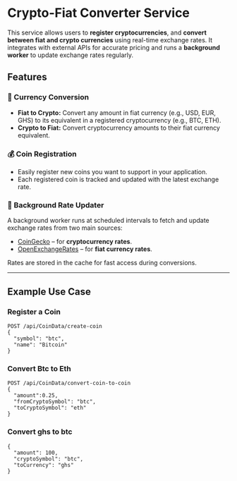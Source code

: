 # Crypto-Fiat Converter Service

This service allows users to **register cryptocurrencies**, and **convert between fiat and crypto currencies** using real-time exchange rates. It integrates with external APIs for accurate pricing and runs a **background worker** to update exchange rates regularly.

## Features

### 🔁 Currency Conversion
- **Fiat to Crypto:** Convert any amount in fiat currency (e.g., USD, EUR, GHS) to its equivalent in a registered cryptocurrency (e.g., BTC, ETH).
- **Crypto to Fiat:** Convert cryptocurrency amounts to their fiat currency equivalent.

### 💰 Coin Registration
- Easily register new coins you want to support in your application.
- Each registered coin is tracked and updated with the latest exchange rate.

### 🔄 Background Rate Updater
A background worker runs at scheduled intervals to fetch and update exchange rates from two main sources:
- [CoinGecko](https://api.coingecko.com/api/v3/coins/markets?vs_currency=usd) – for **cryptocurrency rates**.
- [OpenExchangeRates](https://openexchangerates.org/) – for **fiat currency rates**.

Rates are stored in the cache for fast access during conversions.

---

## Example Use Case

### Register a Coin
```http
POST /api/CoinData/create-coin
{
  "symbol": "btc",
  "name": "Bitcoin"
}
```

### Convert Btc to Eth
```http
POST /api/CoinData/convert-coin-to-coin
{
  "amount":0.25,
  "fromCryptoSymbol": "btc",
  "toCryptoSymbol": "eth"
}
```

### Convert ghs to btc
```http POST /api/CoinData/convert-coin-to-fiat
{
  "amount": 100,
  "cryptoSymbol": "btc",
  "toCurrency": "ghs"
}

```
